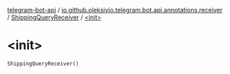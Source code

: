 [telegram-bot-api](../../index.md) / [io.github.oleksivio.telegram.bot.api.annotations.receiver](../index.md) / [ShippingQueryReceiver](index.md) / [&lt;init&gt;](./-init-.md)

# &lt;init&gt;

`ShippingQueryReceiver()`